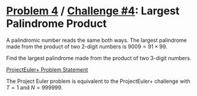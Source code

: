[Problem 4](https://projecteuler.net/problem=4) /
[Challenge #4](https://www.hackerrank.com/contests/projecteuler/challenges/euler004/problem):
Largest Palindrome Product
==========================

A palindromic number reads the same both ways. The largest palindrome made from
the product of two $2$-digit numbers is $9009 = 91 \times 99$.

Find the largest palindrome made from the product of two $3$-digit numbers.

[ProjectEuler+ Problem Statement](ProjectEuler%2B%20Challenge%20%234%20Problem%20Statement.pdf)

The Project Euler problem is equivalent to the ProjectEuler+ challenge with
$T = 1$ and $N = 999999$.
